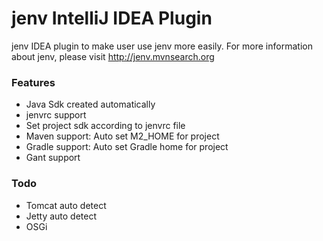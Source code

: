 jenv IntelliJ IDEA Plugin
====================================================
jenv IDEA plugin to make user use jenv more easily.
For more information about jenv, please visit http://jenv.mvnsearch.org

### Features

* Java Sdk created automatically
* jenvrc support
* Set project sdk according to jenvrc file
* Maven support: Auto set M2_HOME for project
* Gradle support: Auto set Gradle home for project
* Gant support

### Todo

* Tomcat auto detect
* Jetty auto detect
* OSGi
